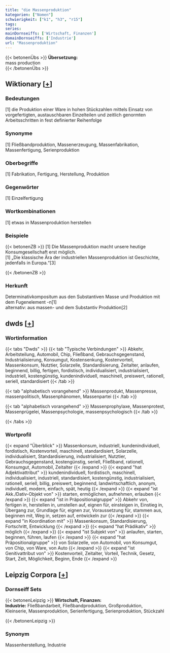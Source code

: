 ```yaml
---
title: "die Massenproduktion"
kategorien: ["Nomen"]
schwierigkeit: ["k1", "h3", "r15"]
tags:
series:
mainDornseiffs: ['Wirtschaft, Finanzen']
domainDornseiffs: ['Industrie']
url: "Massenproduktion"
---
```


{{< betonenÜbs >}}
**Übersetzung:**  
mass  production  
{{< /betonenÜbs >}}

## Wiktionary [[+](https://de.wiktionary.org/wiki/Massenproduktion)]

### Bedeutungen
[1] die Produktion einer Ware in hohen Stückzahlen mittels Einsatz von vorgefertigten, austauschbaren Einzelteilen und zeitlich genormten Arbeitsschritten in fest definierter Reihenfolge  

### Synonyme
[1] Fließbandproduktion, Massenerzeugung, Massenfabrikation, Massenfertigung, Serienproduktion  

### Oberbegriffe
[1] Fabrikation, Fertigung, Herstellung, Produktion  

### Gegenwörter
[1] Einzelfertigung  

### Wortkombinationen
[1] etwas in Massenproduktion herstellen  

### Beispiele
{{< betonenZB >}}
[1] Die Massenproduktion macht unsere heutige Konsumgesellschaft erst möglich.  
[1] „Die klassische Ära der industriellen Massenproduktion ist Geschichte, jedenfalls in Europa.“[3]  

{{< /betonenZB >}}
### Herkunft
Determinativkompositum aus den Substantiven Masse und Produktion mit dem Fugenelement -n[1]  
alternativ: aus massen- und dem Substantiv Produktion[2]  



## dwds [[+](https://www.dwds.de/wb/Massenproduktion)]

### Wortinformation
{{< tabs "Dwds" >}}
{{< tab "Typische Verbindungen" >}}
Abkehr, Arbeitsteilung, Automobil, Chip, Fließband, Gebrauchsgegenstand, Industrialisierung, Konsumgut, Kostensenkung, Kostenvorteil, Massenkonsum, Nutztier, Solarzelle, Standardisierung, Zeitalter, anlaufen, beginnend, billig, fertigen, fordistisch, individualisiert, industrialisiert, industriell, kostengünstig, kundenindividuell, maschinell, preiswert, rationell, seriell, standardisiert
{{< /tab >}}

{{< tab "alphabetisch vorangehend" >}}
Massenprodukt, Massenpresse, massenpolitisch, Massenphänomen, Massenpartei
{{< /tab >}}

{{< tab "alphabetisch vorangehend" >}}
Massenprophylaxe, Massenprotest, Massenprügelei, Massenpsychologie, massenpsychologisch
{{< /tab >}}

{{< /tabs >}}

### Wortprofil
{{< expand "Überblick" >}} Massenkonsum, industriell, kundenindividuell, fordistisch, Kostenvorteil, maschinell, standardisiert, Solarzelle, individualisiert, Standardisierung, industrialisiert, Nutztier, Gebrauchsgegenstand, kostengünstig, seriell, Fließband, rationell, Konsumgut, Automobil, Zeitalter {{< /expand >}}
{{< expand "hat Adjektivattribut" >}} kundenindividuell, fordistisch, maschinell, individualisiert, industriell, standardisiert, kostengünstig, industrialisiert, rationell, seriell, billig, preiswert, beginnend, landwirtschaftlich, anonym, individuell, modern, einfach, spät, heutig {{< /expand >}}
{{< expand "ist Akk./Dativ-Objekt von" >}} starten, ermöglichen, aufnehmen, erlauben {{< /expand >}}
{{< expand "ist in Präpositionalgruppe" >}} Abkehr von, fertigen in, herstellen in, umstellen auf, eignen für, einsteigen in, Einstieg in, Übergang zur, Grundlage für, eignen zur, Voraussetzung für, stammen aus, beginnen mit, Weg in, setzen auf, entwickeln zur {{< /expand >}}
{{< expand "in Koordination mit" >}} Massenkonsum, Standardisierung, Fortschritt, Entwicklung {{< /expand >}}
{{< expand "hat Prädikativ" >}} möglich {{< /expand >}}
{{< expand "ist Subjekt von" >}} anlaufen, starten, beginnen, führen, laufen {{< /expand >}}
{{< expand "hat Präpositionalgruppe" >}} von Solarzelle, von Automobil, von Konsumgut, von Chip, von Ware, von Auto {{< /expand >}}
{{< expand "ist Genitivattribut von" >}} Kostenvorteil, Zeitalter, Vorteil, Technik, Gesetz, Start, Zeit, Möglichkeit, Beginn, Ende {{< /expand >}}

## Leipzig Corpora [[+](https://corpora.uni-leipzig.de/en/res?word=Massenproduktion&corpusId=deu_newscrawl-public_2018)]

### Dornseiff Sets
{{< betonenLeipzig >}}
**Wirtschaft, Finanzen:**  
**Industrie:** Fließbandarbeit, Fließbandproduktion, Großproduktion, Kleinserie, Massenproduktion, Serienfertigung, Serienproduktion, Stückzahl  

{{< /betonenLeipzig >}}

### Synonym
Massenherstellung, Industrie


